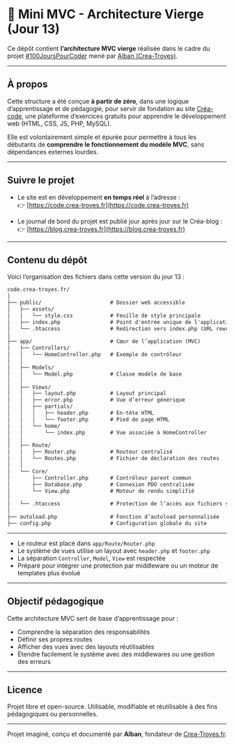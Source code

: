 # 🧱 Mini MVC - Architecture Vierge (Jour 13)

Ce dépôt contient **l’architecture MVC vierge** réalisée dans le cadre du projet [#100JoursPourCoder](https://blog.crea-troyes.fr) mené par [Alban (Crea-Troyes)](https://crea-troyes.fr).

---

## À propos

Cette structure a été conçue **à partir de zéro**, dans une logique d’apprentissage et de pédagogie, pour servir de fondation au site [Créa-code](https://code.crea-troyes.fr), une plateforme d’exercices gratuits pour apprendre le développement web (HTML, CSS, JS, PHP, MySQL).

Elle est volontairement simple et épurée pour permettre à tous les débutants de **comprendre le fonctionnement du modèle MVC**, sans dépendances externes lourdes.

---

## Suivre le projet

- Le site est en développement **en temps réel** à l’adresse :  
  👉 [https://code.crea-troyes.fr](https://code.crea-troyes.fr)

- Le journal de bord du projet est publié jour après jour sur le Créa-blog :  
  👉 [https://blog.crea-troyes.fr](https://blog.crea-troyes.fr)

---

## Contenu du dépôt

Voici l’organisation des fichiers dans cette version du jour 13 :

```markdown
code.crea-troyes.fr/
│
├── public/                      # Dossier web accessible
│   ├── assets/
│   │   └── style.css            # Feuille de style principale
│   ├── index.php                # Point d'entrée unique de l'application
│   └── .htaccess                # Redirection vers index.php (URL rewriting)
│
├── app/                         # Cœur de l’application (MVC)
│   ├── Controllers/
│   │   └── HomeController.php   # Exemple de contrôleur
│   │
│   ├── Models/
│   │   └── Model.php            # Classe modèle de base
│   │
│   ├── Views/
│   │   ├── layout.php           # Layout principal
│   │   ├── error.php            # Vue d’erreur générique
│   │   ├── partials/
│   │   │   ├── header.php       # En-tête HTML
│   │   │   └── footer.php       # Pied de page HTML
│   │   └── home/
│   │       └── index.php        # Vue associée à HomeController
│   │
│   ├── Route/
│   │   ├── Router.php           # Routeur centralisé
│   │   └── Routes.php           # Fichier de déclaration des routes
│   │
│   └── Core/
│       ├── Controller.php       # Contrôleur parent commun
│       ├── Database.php         # Connexion PDO centralisée
│       └── View.php             # Moteur de rendu simplifié
│
│   └── .htaccess                # Protection de l’accès aux fichiers sensibles
│
├── autoload.php                 # Fonction d’autoload personnalisée
├── config.php                   # Configuration globale du site
```

---

- Le routeur est placé dans `app/Route/Router.php`
- Le système de vues utilise un layout avec `header.php` et `footer.php`
- La séparation `Controller`, `Model`, `View` est respectée
- Préparé pour intégrer une protection par middleware ou un moteur de templates plus évolué

---

## Objectif pédagogique

Cette architecture MVC sert de base d’apprentissage pour :

- Comprendre la séparation des responsabilités
- Définir ses propres routes
- Afficher des vues avec des layouts réutilisables
- Étendre facilement le système avec des middlewares ou une gestion des erreurs

---

## Licence

Projet libre et open-source. Utilisable, modifiable et réutilisable à des fins pédagogiques ou personnelles.

---

Projet imaginé, conçu et documenté par **Alban**, fondateur de [Crea-Troyes.fr](https://crea-troyes.fr).
